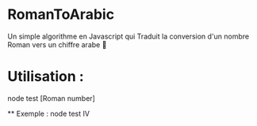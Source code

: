 # RomanToArabic
Un simple algorithme en Javascript qui Traduit la conversion d'un nombre Roman vers un chiffre arabe :memo:

# Utilisation :
node test [Roman number]

** Exemple : node test IV 
 
